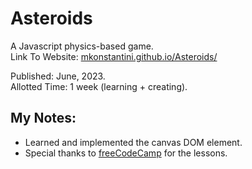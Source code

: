 # Asteroids
A Javascript physics-based game.  
Link To Website: [mkonstantini.github.io/Asteroids/](https://mkonstantini.github.io/Asteriods/)

Published: June, 2023.  
Allotted Time: 1 week (learning + creating).

## My Notes:  
* Learned and implemented the canvas DOM element.
* Special thanks to [freeCodeCamp](https://www.freecodecamp.org/) for the lessons.
